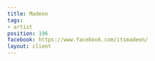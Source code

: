 ```yaml
---
title: Madeon
tags:
- artist
position: 196
facebook: https://www.facebook.com/itsmadeon/
layout: client
---
```



